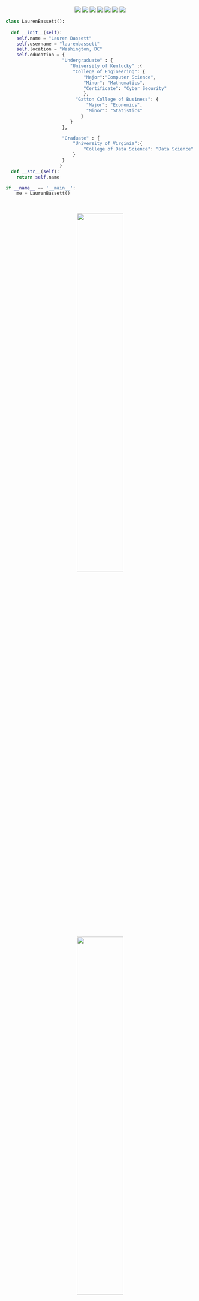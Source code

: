 

<!--
**LaurenBassett/LaurenBassett** is a ✨ _special_ ✨ repository because its `README.md` (this file) appears on your GitHub profile.

Here are some ideas to get you started:

- 🔭 I’m currently working on ...
- 🌱 I’m currently learning ...
- 👯 I’m looking to collaborate on ...
- 🤔 I’m looking for help with ...
- 💬 Ask me about ...
- 📫 How to reach me: ...
- 😄 Pronouns: ...
- ⚡ Fun fact: ...
-->

<br>

<p>
<div align="center">
  <img src="https://img.shields.io/badge/Python-14354C?style=for-the-badge&logo=python&logoColor=white">
  <img src="https://img.shields.io/badge/C%2B%2B-00599C?style=for-the-badge&logo=c%2B%2B&logoColor=white">
  <img src="https://img.shields.io/badge/R-276DC3?style=for-the-badge&logo=r&logoColor=white">
  <img src="https://img.shields.io/badge/ArangoDB-DDE072?style=for-the-badge&logo=ArangoDB&logoColor=white">
  <img src="https://img.shields.io/badge/PostgreSQL-316192?style=for-the-badge&logo=postgresql&logoColor=white">
  <img src="https://img.shields.io/badge/Tableau-E97627?style=for-the-badge&logo=Tableau&logoColor=white">
  <img src="https://img.shields.io/badge/Airflow-017CEE?style=for-the-badge&logo=Apache%20Airflow&logoColor=white">
  
</div>
</p>

```python
class LaurenBassett():
    
  def __init__(self):
    self.name = "Lauren Bassett"
    self.username = "laurenbassett"
    self.location = "Washington, DC"
    self.education = {
                     "Undergraduate" : {
                        "University of Kentucky" :{
                         "College of Engineering": {
                             "Major":"Computer Science",
                             "Minor": "Mathematics",
                             "Certificate": "Cyber Security"
                             },
                          "Gatton College of Business": {
                              "Major": "Economics",
                              "Minor": "Statistics"
                            }                       
                        }
                     },

                     "Graduate" : {
                         "University of Virginia":{ 
                             "College of Data Science": "Data Science"
                         }
                     }
                    }
  def __str__(self):
    return self.name

if __name__ == '__main__':
    me = LaurenBassett()
```

<br/>
<p align='center'>
<img width ="49.5%" src="https://github-readme-stats.vercel.app/api/top-langs/?username=laurenbassett&theme=dracula" />


<br>
  <img width = "49.5%" src="https://github-readme-stats.vercel.app/api?username=laurenbassett&theme=dracula&show_icons=true)"/>
